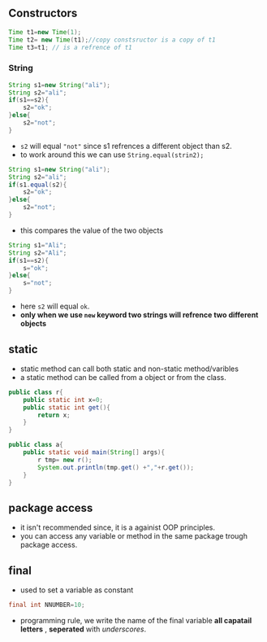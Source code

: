 ## Constructors
```java 
Time t1=new Time(1);
Time t2= new Time(t1);//copy constsructor is a copy of t1
Time t3=t1; // is a refrence of t1
```

### String 
```java
String s1=new String("ali");
String s2="ali";
if(s1==s2){
    s2="ok";   
}else{
    s2="not";
}
```
+ `s2` will equal `"not"` since s1 refrences a different object than s2.
+ to work around this we can use `String.equal(strin2);`
```java
String s1=new String("ali");
String s2="ali";
if(s1.equal(s2){
    s2="ok";   
}else{
    s2="not";
}
```
+ this compares the value of the two objects
```java
String s1="Ali";
String s2="Ali";
if(s1==s2){
    s="ok";
}else{
    s="not";
}
```
+ here `s2` will equal `ok`.
+ __only when we use `new` keyword two strings will refrence two different objects__

## static
+ static method can call both static and non-static method/varibles
+ a static method can be called from a object or from the class.
```java
public class r{
    public static int x=0;
    public static int get(){
        return x;
    }
}
```
```java
public class a{
    public static void main(String[] args){
        r tmp= new r();
        System.out.println(tmp.get() +","+r.get());
    }
}
```


## package access 
+ it isn't recommended since, it is a againist OOP principles.
+ you can access any variable or method in the same package trough package access.
## final
+ used to set a variable as constant
```java
final int NNUMBER=10;
```
+ programming  rule, we write the name of the final variable __all capatail letters__ , __seperated__ with _underscores_.